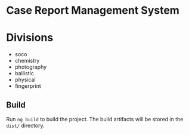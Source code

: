 # Case Report Management System

# Divisions
- soco 
- chemistry
- photography
- ballistic
- physical
- fingerprint

## Build

Run `ng build` to build the project. The build artifacts will be stored in the `dist/` directory.